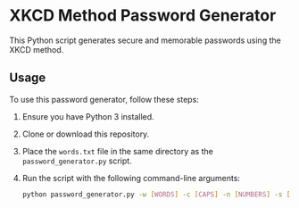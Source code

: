# XKCD Method Password Generator

This Python script generates secure and memorable passwords using the XKCD method.

## Usage

To use this password generator, follow these steps:

1. Ensure you have Python 3 installed.
2. Clone or download this repository.
3. Place the `words.txt` file in the same directory as the `password_generator.py` script.
4. Run the script with the following command-line arguments:

   ```bash
   python password_generator.py -w [WORDS] -c [CAPS] -n [NUMBERS] -s [SYMBOLS]
